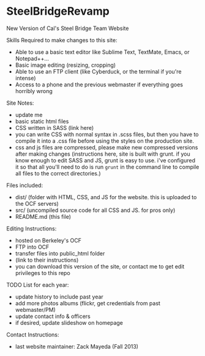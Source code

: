 SteelBridgeRevamp
=================

New Version of Cal's Steel Bridge Team Website

Skills Required to make changes to this site:
- Able to use a basic text editor like Sublime Text, TextMate, Emacs, or Notepad++...
- Basic image editing (resizing, cropping)
- Able to use an FTP client (like Cyberduck, or the terminal if you're intense)
- Access to a phone and the previous webmaster if everything goes horribly wrong

Site Notes:
- update me
- basic static html files
- CSS written in SASS (link here)
- you can write CSS with normal syntax in .scss files, but then you have to compile it into a .css file before using the styles on the production site.
- css and js files are compressed, please make new compressed versions after making changes (instructions here, site is built with grunt. if you know enough to edit SASS and JS, grunt is easy to use. i've configured it so that all you'll need to do is run ```grunt``` in the command line to compile all files to the correct directories.)

Files included:
- dist/ (folder with HTML, CSS, and JS for the website. this is uploaded to the OCF servers)
- src/ (uncompiled source code for all CSS and JS. for pros only)
- README.md (this file)

Editing Instructions:
- hosted on Berkeley's OCF
- FTP into OCF
- transfer files into public_html folder
- (link to their instructions)
- you can download this version of the site, or contact me to get edit privileges to this repo

TODO List for each year:
- update history to include past year
- add more photos albums (flickr, get credentials from past webmaster/PM)
- update contact info & officers
- if desired, update slideshow on homepage

Contact Instructions:
- last website maintainer: Zack Mayeda (Fall 2013)
